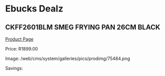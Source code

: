 
# Ebucks Dealz
## CKFF2601BLM SMEG FRYING PAN 26CM BLACK
[Product Page](https://www.ebucks.com/web/shop/productSelected.do?prodId=1170683506&catId=704983235)

Price: R1899.00

Image: /web/cms/system/galleries/pics/prodimg/75484.png

Savings: 


	
